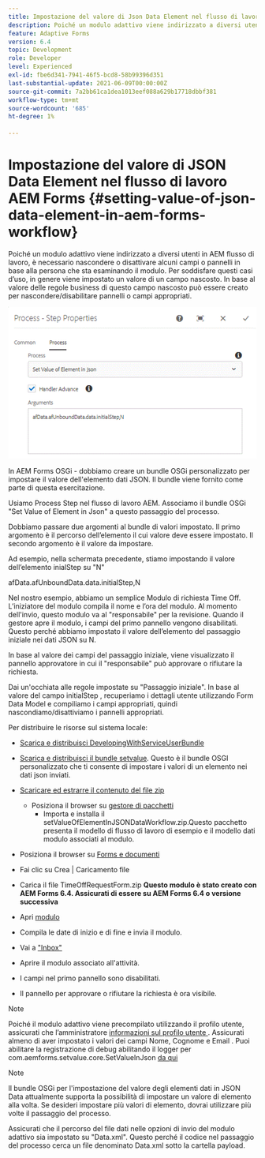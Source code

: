 ```yaml
---
title: Impostazione del valore di Json Data Element nel flusso di lavoro AEM Forms
description: Poiché un modulo adattivo viene indirizzato a diversi utenti in AEM flusso di lavoro, è necessario nascondere o disattivare alcuni campi o pannelli in base alla persona che sta esaminando il modulo. Per soddisfare questi casi d’uso, in genere viene impostato un valore di un campo nascosto. In base al valore delle regole business di questo campo nascosto può essere creato per nascondere/disabilitare pannelli o campi appropriati.
feature: Adaptive Forms
version: 6.4
topic: Development
role: Developer
level: Experienced
exl-id: fbe6d341-7941-46f5-bcd8-58b99396d351
last-substantial-update: 2021-06-09T00:00:00Z
source-git-commit: 7a2bb61ca1dea1013eef088a629b17718dbbf381
workflow-type: tm+mt
source-wordcount: '685'
ht-degree: 1%

---
```


# Impostazione del valore di JSON Data Element nel flusso di lavoro AEM Forms {#setting-value-of-json-data-element-in-aem-forms-workflow}

Poiché un modulo adattivo viene indirizzato a diversi utenti in AEM flusso di lavoro, è necessario nascondere o disattivare alcuni campi o pannelli in base alla persona che sta esaminando il modulo. Per soddisfare questi casi d’uso, in genere viene impostato un valore di un campo nascosto. In base al valore delle regole business di questo campo nascosto può essere creato per nascondere/disabilitare pannelli o campi appropriati.

![Impostazione del valore di un elemento nei dati json](assets/capture-3.gif)

In AEM Forms OSGi - dobbiamo creare un bundle OSGi personalizzato per impostare il valore dell&#39;elemento dati JSON. Il bundle viene fornito come parte di questa esercitazione.

Usiamo Process Step nel flusso di lavoro AEM. Associamo il bundle OSGi &quot;Set Value of Element in Json&quot; a questo passaggio del processo.

Dobbiamo passare due argomenti al bundle di valori impostato. Il primo argomento è il percorso dell’elemento il cui valore deve essere impostato. Il secondo argomento è il valore da impostare.

Ad esempio, nella schermata precedente, stiamo impostando il valore dell’elemento inialStep su &quot;N&quot;

afData.afUnboundData.data.initialStep,N

Nel nostro esempio, abbiamo un semplice Modulo di richiesta Time Off. L’iniziatore del modulo compila il nome e l’ora del modulo. Al momento dell&#39;invio, questo modulo va al &quot;responsabile&quot; per la revisione. Quando il gestore apre il modulo, i campi del primo pannello vengono disabilitati. Questo perché abbiamo impostato il valore dell’elemento del passaggio iniziale nei dati JSON su N.

In base al valore dei campi del passaggio iniziale, viene visualizzato il pannello approvatore in cui il &quot;responsabile&quot; può approvare o rifiutare la richiesta.

Dai un&#39;occhiata alle regole impostate su &quot;Passaggio iniziale&quot;. In base al valore del campo initialStep , recuperiamo i dettagli utente utilizzando Form Data Model e compiliamo i campi appropriati, quindi nascondiamo/disattiviamo i pannelli appropriati.

Per distribuire le risorse sul sistema locale:

* [Scarica e distribuisci DevelopingWithServiceUserBundle](/help/forms/assets/common-osgi-bundles/DevelopingWithServiceUser.jar)

* [Scarica e distribuisci il bundle setvalue](/help/forms/assets/common-osgi-bundles/SetValueApp.core-1.0-SNAPSHOT.jar). Questo è il bundle OSGI personalizzato che ti consente di impostare i valori di un elemento nei dati json inviati.

* [Scaricare ed estrarre il contenuto del file zip](assets/set-value-jsondata.zip)
   * Posiziona il browser su [gestore di pacchetti](http://localhost:4502/crx/packmgr/index.jsp)
      * Importa e installa il setValueOfElementInJSONDataWorkflow.zip.Questo pacchetto presenta il modello di flusso di lavoro di esempio e il modello dati modulo associati al modulo.

* Posiziona il browser su [Forms e documenti](http://localhost:4502/aem/forms.html/content/dam/formsanddocuments)
* Fai clic su Crea | Caricamento file
* Carica il file TimeOffRequestForm.zip
   **Questo modulo è stato creato con AEM Forms 6.4. Assicurati di essere su AEM Forms 6.4 o versione successiva**
* Apri [modulo](http://localhost:4502/content/dam/formsanddocuments/timeoffrequest/jcr:content?wcmmode=disabled)
* Compila le date di inizio e di fine e invia il modulo.
* Vai a [&quot;Inbox&quot;](http://localhost:4502/aem/inbox)
* Aprire il modulo associato all&#39;attività.
* I campi nel primo pannello sono disabilitati.
* Il pannello per approvare o rifiutare la richiesta è ora visibile.

>[!NOTE]
>
>Poiché il modulo adattivo viene precompilato utilizzando il profilo utente, assicurati che l’amministratore [informazioni sul profilo utente ](http://localhost:4502/security/users.html). Assicurati almeno di aver impostato i valori dei campi Nome, Cognome e Email .
>Puoi abilitare la registrazione di debug abilitando il logger per com.aemforms.setvalue.core.SetValueInJson [da qui](http://localhost:4502/system/console/slinglog)

>[!NOTE]
>
>Il bundle OSGi per l&#39;impostazione del valore degli elementi dati in JSON Data attualmente supporta la possibilità di impostare un valore di elemento alla volta. Se desideri impostare più valori di elemento, dovrai utilizzare più volte il passaggio del processo.
>
>Assicurati che il percorso del file dati nelle opzioni di invio del modulo adattivo sia impostato su &quot;Data.xml&quot;. Questo perché il codice nel passaggio del processo cerca un file denominato Data.xml sotto la cartella payload.

